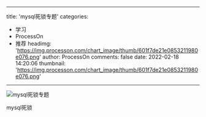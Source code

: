 
---
title: 'mysql死锁专题'
categories: 
 - 学习
 - ProcessOn
 - 推荐
headimg: 'https://img.processon.com/chart_image/thumb/601f7de21e0853211980e076.png'
author: ProcessOn
comments: false
date: 2022-02-18 14:20:06
thumbnail: 'https://img.processon.com/chart_image/thumb/601f7de21e0853211980e076.png'
---

<div>   
<img class="thumb" alt="mysql死锁专题" src="https://img.processon.com/chart_image/thumb/601f7de21e0853211980e076.png" referrerpolicy="no-referrer">
<p>mysql死锁</p>  
</div>
            